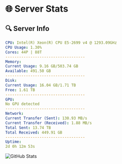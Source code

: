 # 🌐 Server Stats
## 🔍 Server Info
```yaml
CPU: Intel(R) Xeon(R) CPU E5-2699 v4 @ 1293.09GHz
CPU Usage: 1.30%
Cores: 44P | 88T
-----------------------------------
Memory:
Current Usage: 9.16 GB/503.74 GB
Available: 491.50 GB
-----------------------------------
Disk:
Current Usage: 16.04 GB/1.71 TB
Free: 1.61 TB
-----------------------------------
GPU:
No GPU detected
-----------------------------------
Network:
Current Transfer (Sent): 130.93 MB/s
Current Transfer (Received): 1.88 MB/s
Total Sent: 13.74 TB
Total Received: 449.91 GB
-----------------------------------
Uptime:
2d 0h 12m 53s
```
![GitHub Stats](https://img.shields.io/badge/Updated-2025-02-09_22:56:11-blue)
